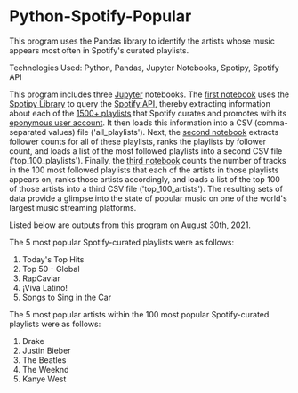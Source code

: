 # Python-Spotify-Popular
This program uses the Pandas library to identify the artists whose music appears most often in Spotify's curated playlists.

Technologies Used: Python, Pandas, Jupyter Notebooks, Spotipy, Spotify API

This program includes three [Jupyter](https://jupyter.org/) notebooks. The [first notebook](https://github.com/finnwurtz/Python-Spotify-Popular/blob/master/Playlist_Finder.ipynb) uses the [Spotipy Library](https://spotipy.readthedocs.io/en/2.16.0/) to query the [Spotify API](https://developer.spotify.com/documentation/web-api/reference/), thereby extracting information about each of the [1500+ playlists](https://open.spotify.com/user/spotify/playlists) that Spotify curates and promotes with its [eponymous user account](https://open.spotify.com/user/spotify). It then loads this information into a CSV (comma-separated values) file ('all_playlists'). Next, the [second notebook](https://github.com/finnwurtz/Python-Spotify-Popular/blob/master/Playlist_Merge.ipynb) extracts follower counts for all of these playlists, ranks the playlists by follower count, and loads a list of the most followed playlists into a second CSV file ('top_100_playlists'). Finally, the [third notebook](https://github.com/finnwurtz/Python-Spotify-Popular/blob/master/Artist_Finder.ipynb) counts the number of tracks in the 100 most followed playlists that each of the artists in those playlists appears on, ranks those artists accordingly, and loads a list of the top 100 of those artists into a third CSV file ('top_100_artists'). The resulting sets of data provide a glimpse into the state of popular music on one of the world's largest music streaming platforms.

Listed below are outputs from this program on August 30th, 2021.

The 5 most popular Spotify-curated playlists were as follows:
1. Today's Top Hits
2. Top 50 - Global
3. RapCaviar
4. ¡Viva Latino!
5. Songs to Sing in the Car

The 5 most popular artists within the 100 most popular Spotify-curated playlists were as follows:
1. Drake
2. Justin Bieber
3. The Beatles
4. The Weeknd
5. Kanye West
